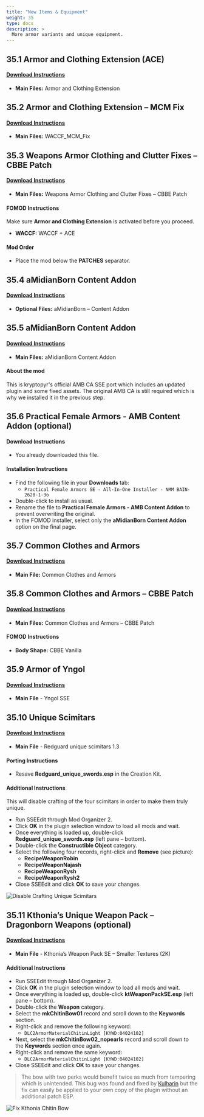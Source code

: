 ```yaml
---
title: "New Items & Equipment"
weight: 35
type: docs
description: >
  More armor variants and unique equipment.
---
```


## 35.1 Armor and Clothing Extension (ACE)

#### [Download Instructions](https://www.nexusmods.com/skyrimspecialedition/mods/19002?tab=files)

* **Main Files:** Armor and Clothing Extension

## 35.2 Armor and Clothing Extension – MCM Fix

#### [Download Instructions](https://www.nexusmods.com/skyrimspecialedition/mods/23471?tab=files)

* **Main Files:** WACCF_MCM_Fix

## 35.3 Weapons Armor Clothing and Clutter Fixes – CBBE Patch

#### [Download Instructions](https://www.nexusmods.com/skyrimspecialedition/mods/19176?tab=files)

* **Main Files:** Weapons Armor Clothing and Clutter Fixes – CBBE Patch

#### FOMOD Instructions

Make sure **Armor and Clothing Extension** is activated before you proceed.

* **WACCF:** WACCF + ACE

#### Mod Order

* Place the mod below the **PATCHES** separator.

## 35.4 aMidianBorn Content Addon

#### [Download Instructions](https://www.nexusmods.com/skyrim/mods/24909?tab=files)

* **Optional Files:** aMidianBorn – Content Addon

## 35.5 aMidianBorn Content Addon

#### [Download Instructions](https://www.nexusmods.com/skyrimspecialedition/mods/35390?tab=files)

* **Main Files:** aMidianBorn Content Addon

#### About the mod

This is kryptopyr's official AMB CA SSE port which includes an updated plugin and some fixed assets. The original AMB CA is still required which is why we installed it in the previous step.

## 35.6 Practical Female Armors - AMB Content Addon (optional)

#### Download Instructions

- You already downloaded this file.

#### Installation Instructions

* Find the following file in your **Downloads** tab:
  * `Practical Female Armors SE - All-In-One Installer - NMM BAIN-2628-1-3o`
* Double-click to install as usual.
* Rename the file to **Practical Female Armors - AMB Content Addon** to prevent overwriting the original.
* In the FOMOD installer, select only the **aMidianBorn Content Addon** option on the final page.

## 35.7 Common Clothes and Armors

#### [Download Instructions](https://www.nexusmods.com/skyrimspecialedition/mods/21305?tab=files)

* **Main File:** Common Clothes and Armors

## 35.8 Common Clothes and Armors – CBBE Patch

#### [Download Instructions](https://www.nexusmods.com/skyrimspecialedition/mods/31750?tab=files)

* **Main Files:** Common Clothes and Armors – CBBE Patch

#### FOMOD Instructions

* **Body Shape:** CBBE Vanilla

## 35.9 Armor of Yngol

#### [Download Instructions](https://www.nexusmods.com/skyrimspecialedition/mods/5006?tab=files)

* **Main File** - Yngol SSE

## 35.10 Unique Scimitars

#### [Download Instructions](https://www.nexusmods.com/skyrim/mods/60896?tab=files)

* **Main File** - Redguard unique scimitars 1.3 

#### Porting Instructions

* Resave **Redguard_unique_swords.esp** in the Creation Kit.

#### Additional Instructions

This will disable crafting of the four scimitars in order to make them truly unique.

* Run SSEEdit through Mod Organizer 2.
* Click **OK** in the plugin selection window to load all mods and wait.
* Once everything is loaded up, double-click **Redguard_unique_swords.esp** (left pane – bottom).
* Double-click the **Constructible Object** category.
* Select the following four records, right-click and **Remove** (see picture):
  * **RecipeWeaponRobin**
  * **RecipeWeaponNajash**
  * **RecipeWeaponRysh**
  * **RecipeWeaponRysh2**
* Close SSEEdit and click **OK** to save your changes.

![Disable Crafting Unique Scimitars](/Pictures/mod_installation/disable_crafting_unique_scimitars.png)

## 35.11 Kthonia’s Unique Weapon Pack – Dragonborn Weapons (optional)

#### [Download Instructions](https://www.nexusmods.com/skyrimspecialedition/mods/15050?tab=files)

* **Main File** - Kthonia’s Weapon Pack SE – Smaller Textures (2K)

#### Additional Instructions

* Run SSEEdit through Mod Organizer 2.
* Click **OK** in the plugin selection window to load all mods and wait.
* Once everything is loaded up, double-click **ktWeaponPackSE.esp** (left pane – bottom).
* Double-click the **Weapon** category.
* Select the **mkChitinBow01** record and scroll down to the **Keywords** section.
* Right-click and remove the following keyword:
  * `DLC2ArmorMaterialChitinLight [KYWD:04024102]`
* Next, select the **mkChitinBow02_nopearls** record and scroll down to the **Keywords** section once again.
* Right-click and remove the same keyword:
  * `DLC2ArmorMaterialChitinLight [KYWD:04024102]`
* Close SSEEdit and click **OK** to save your changes.

> The bow with two perks would benefit twice as much from tempering which is unintended. This bug was found and fixed by [Kulharin](https://www.nexusmods.com/skyrimspecialedition/mods/29298) but the fix can easily be applied to your own copy of the plugin without an additional patch ESP.

![Fix Kthonia Chitin Bow](/Pictures/mod_installation/fix_kthonia_chitin_bow.png)